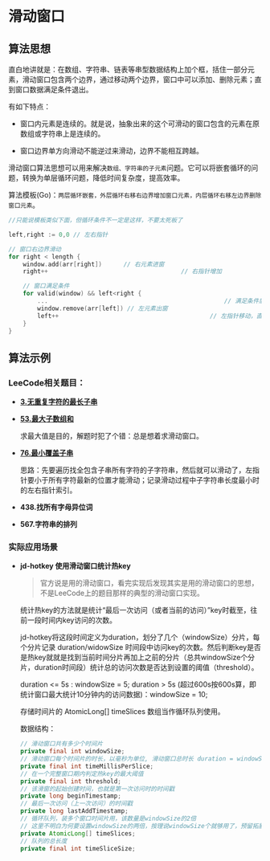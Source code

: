 # 滑动窗口

## 算法思想

直白地讲就是：在数组、字符串、链表等串型数据结构上加个框，括住一部分元素，滑动窗口包含两个边界，通过移动两个边界，窗口中可以添加、删除元素；直到窗口数据满足条件退出。

有如下特点：

+ 窗口内元素是连续的。就是说，抽象出来的这个可滑动的窗口包含的元素在原数组或字符串上是连续的。

+ 窗口边界单方向滑动不能逆过来滑动，边界不能相互跨越。

滑动窗口算法思想可以用来解决`数组、字符串的子元素`问题。它可以将嵌套循环的问题，转换为单层循环问题，降低时间复杂度，提高效率。

算法模板(Go)：`两层循环嵌套，外层循环右移右边界增加窗口元素，内层循环右移左边界删除窗口元素`。

```go
//只能说模板类似下面，但循环条件不一定是这样，不要太死板了

left,right := 0,0 // 左右指针

// 窗口右边界滑动
for right < length {
    window.add(arr[right])      // 右元素进窗
    right++                   					// 右指针增加

    // 窗口满足条件
    for valid(window) && left<right {
        ...                      							// 满足条件后的操作
        window.remove(arr[left]) // 左元素出窗
        left++                   						// 左指针移动，直到窗口不满足条件
    }
}
```



## 算法示例

### **LeeCode相关题目**：

+ **[3.无重复字符的最长子串](https://leetcode.cn/problems/longest-substring-without-repeating-characters/)**

+ **[53.最大子数组和](https://leetcode.cn/problems/maximum-subarray/)**

  求最大值是目的，解题时犯了个错：总是想着求滑动窗口。

+ **[76.最小覆盖子串](https://leetcode.cn/problems/minimum-window-substring/)**

  思路：先要遍历找全包含子串所有字符的子字符串，然后就可以滑动了，左指针要小于所有字符最新的位置才能滑动；记录滑动过程中子字符串长度最小时的左右指针索引。

+ **438.找所有字母异位词**

+ **567.字符串的排列**

### 实际应用场景

+ **jd-hotkey 使用滑动窗口统计热key**

  > 官方说是用的滑动窗口，看完实现后发现其实是用的滑动窗口的思想，不是LeeCode上的题目那样的典型的滑动窗口实现。

  统计热key的方法就是统计“最后一次访问（或者当前的访问）”key时截至，往前一段时间内key访问的次数。

  jd-hotkey将这段时间定义为duration，划分了几个（windowSize）分片，每个分片记录 duration/widowSize 时间段中访问key的次数。然后判断key是否是热key就就是找到当前时间分片再加上之前的分片（总共windowSize个分片，duration时间段）统计总的访问次数是否达到设置的阈值（threshold）。

  duration <= 5s : windowSize = 5;
  duration > 5s (超过600s按600s算，即统计窗口最大统计10分钟内的访问数据)：windowSize = 10;

  存储时间片的 AtomicLong[] timeSlices 数组当作循环队列使用。

  数据结构：

  ```java
  // 滑动窗口共有多少个时间片
  private final int windowSize;
  // 滑动窗口每个时间片的时长，以毫秒为单位, 滑动窗口总时长 duration = windowSize * timeMillisPerSlice
  private final int timeMillisPerSlice;
  // 在一个完整窗口期内判定热key的最大阈值
  private final int threshold;
  // 该滑窗的起始创建时间，也就是第一次访问时的时间戳
  private long beginTimestamp;
  // 最后一次访问（上一次访问）的时间戳
  private long lastAddTimestamp;
  // 循环队列，装多个窗口时间片用，该数量是windowSize的2倍
  // 这里不明白为何要设置windowSize的两倍，按理说windowSize个就够用了，预留拓展的么？
  private AtomicLong[] timeSlices;
  // 队列的总长度
  private final int timeSliceSize;
  ```

  

  

  

  



